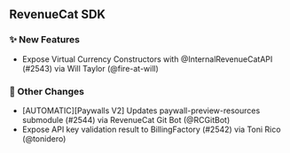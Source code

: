 ## RevenueCat SDK
### ✨ New Features
* Expose Virtual Currency Constructors with @InternalRevenueCatAPI (#2543) via Will Taylor (@fire-at-will)

### 🔄 Other Changes
* [AUTOMATIC][Paywalls V2] Updates paywall-preview-resources submodule (#2544) via RevenueCat Git Bot (@RCGitBot)
* Expose API key validation result to BillingFactory (#2542) via Toni Rico (@tonidero)
